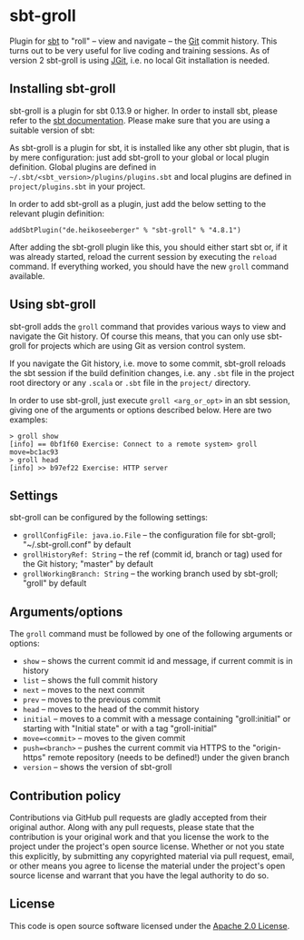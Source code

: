 # sbt-groll #

Plugin for [sbt](http://www.scala-sbt.org) to "roll" – view and navigate – the [Git](http://git-scm.com/) commit history. This turns out to be very useful for live coding and training sessions. As of version 2 sbt-groll is using [JGit](http://www.eclipse.org/jgit/), i.e. no local Git installation is needed.

## Installing sbt-groll ##

sbt-groll is a plugin for sbt 0.13.9 or higher. In order to install sbt, please refer to the [sbt documentation](http://www.scala-sbt.org/release/docs/Getting-Started/Setup.html). Please make sure that you are using a suitable version of sbt:

As sbt-groll is a plugin for sbt, it is installed like any other sbt plugin, that is by mere configuration: just add sbt-groll to your global or local plugin definition. Global plugins are defined in `~/.sbt/<sbt_version>/plugins/plugins.sbt` and local plugins are defined in `project/plugins.sbt` in your project.

In order to add sbt-groll as a plugin, just add the below setting to the relevant plugin definition:

```
addSbtPlugin("de.heikoseeberger" % "sbt-groll" % "4.8.1")
```

After adding the sbt-groll plugin like this, you should either start sbt or, if it was already started, reload the current session by executing the `reload` command. If everything worked, you should have the new `groll` command available.

## Using sbt-groll ##

sbt-groll adds the `groll` command that provides various ways to view and navigate the Git history. Of course this means, that you can only use sbt-groll for projects which are using Git as version control system.

If you navigate the Git history, i.e. move to some commit, sbt-groll reloads the sbt session if the build definition changes, i.e. any `.sbt` file in the project root directory or any `.scala` or `.sbt` file in the `project/` directory.

In order to use sbt-groll, just execute `groll <arg_or_opt>` in an sbt session, giving one of the arguments or options described below. Here are two examples:

```
> groll show
[info] == 0bf1f60 Exercise: Connect to a remote system> groll move=bc1ac93
> groll head
[info] >> b97ef22 Exercise: HTTP server
```

## Settings ##

sbt-groll can be configured by the following settings:

- `grollConfigFile: java.io.File` – the configuration file for sbt-groll; "~/.sbt-groll.conf" by default
- `grollHistoryRef: String` – the ref (commit id, branch or tag) used for the Git history; "master" by default
- `grollWorkingBranch: String` – the working branch used by sbt-groll; "groll" by default

## Arguments/options ##

The `groll` command must be followed by one of the following arguments or options:

- `show` – shows the current commit id and message, if current commit is in history
- `list` – shows the full commit history
- `next` – moves to the next commit
- `prev` – moves to the previous commit
- `head` – moves to the head of the commit history
- `initial` – moves to a commit with a message containing "groll:initial" or starting with "Initial state" or with a tag "groll-initial"
- `move=<commit>` – moves to the given commit
- `push=<branch>` – pushes the current commit via HTTPS to the "origin-https" remote repository (needs to be defined!) under the given branch
- `version` – shows the version of sbt-groll

## Contribution policy ##

Contributions via GitHub pull requests are gladly accepted from their original author. Along with any pull requests, please state that the contribution is your original work and that you license the work to the project under the project's open source license. Whether or not you state this explicitly, by submitting any copyrighted material via pull request, email, or other means you agree to license the material under the project's open source license and warrant that you have the legal authority to do so.

## License ##

This code is open source software licensed under the [Apache 2.0 License]("http://www.apache.org/licenses/LICENSE-2.0.html").
